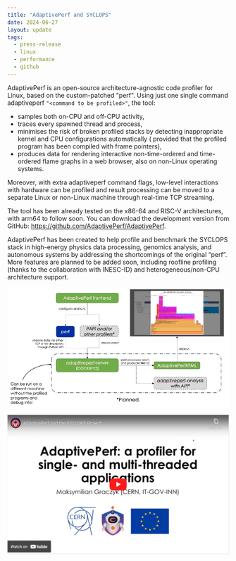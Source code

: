 ```yaml
---
title: "AdaptivePerf and SYCLOPS"
date: 2024-06-27
layout: update
tags:
  - press-release
  - linux
  - performance
  - github
---
```


AdaptivePerf is an open-source architecture-agnostic code profiler for Linux, based on the custom-patched "perf". Using
just one single command adaptiveperf `"<command to be profiled>"`, the tool:

* samples both on-CPU and off-CPU activity,
* traces every spawned thread and process,
* minimises the risk of broken profiled stacks by detecting inappropriate kernel and CPU configurations automatically (
  provided that the profiled program has been compiled with frame pointers),
* produces data for rendering interactive non-time-ordered and time-ordered flame graphs in a web browser, also on
  non-Linux operating systems.

Moreover, with extra adaptiveperf command flags, low-level interactions with hardware can be profiled and result
processing can be moved to a separate Linux or non-Linux machine through real-time TCP streaming.

The tool has been already tested on the x86-64 and RISC-V architectures, with arm64 to follow soon. You can download the
development version from GitHub: <https://github.com/AdaptivePerf/AdaptivePerf>.

AdaptivePerf has been created to help profile and benchmark the SYCLOPS stack in high-energy physics data processing,
genomics analysis, and autonomous systems by addressing the shortcomings of the original “perf”. More features are
planned to be added soon, including roofline profiling (thanks to the collaboration with INESC-ID) and
heterogeneous/non-CPU architecture support.

![AdaptivePerf Diagram](/static/images/updates/2024-06-27-adaptiveperf-syclops/image.webp)

[![AdaptivePerf Video](/static/images/updates/2024-06-27-adaptiveperf-syclops/video-thumbnail.webp)](https://www.youtube.com/watch?v=utluBAY3a2Q)
